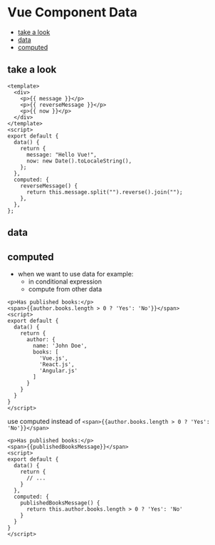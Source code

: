 # Vue Component Data

- [take a look](#take-a-look)
- [data](#data)
- [computed](#computed)

## take a look

```vue
<template>
  <div>
    <p>{{ message }}</p>
    <p>{{ reverseMessage }}</p>
    <p>{{ now }}</p>
  </div>
</template>
<script>
export default {
  data() {
    return {
      message: "Hello Vue!",
      now: new Date().toLocaleString(),
    };
  },
  computed: {
    reverseMessage() {
      return this.message.split("").reverse().join("");
    },
  },
};
```

## data

## computed

- when we want to use data for example:
  - in conditional expression
  - compute from other data

```vue
<p>Has published books:</p>
<span>{{author.books.length > 0 ? 'Yes': 'No'}}</span>
<script>
export default {
  data() {
    return {
      author: {
        name: 'John Doe',
        books: [
          'Vue.js',
          'React.js',
          'Angular.js'
        ]
      }
    }
  }
}
</script>
```

use computed instead of `<span>{{author.books.length > 0 ? 'Yes': 'No'}}</span>`

```vue
<p>Has published books:</p>
<span>{{publishedBooksMessage}}</span>
<script>
export default {
  data() {
    return {
      // ...
    }
  },
  computed: {
    publishedBooksMessage() {
      return this.author.books.length > 0 ? 'Yes': 'No'
    }
  }
}
</script>
```